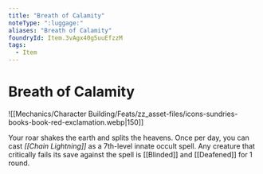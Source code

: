 ```yaml
---
title: "Breath of Calamity"
noteType: ":luggage:"
aliases: "Breath of Calamity"
foundryId: Item.3vAgx40g5uuEfzzM
tags:
  - Item
---
```


# Breath of Calamity
![[Mechanics/Character Building/Feats/zz_asset-files/icons-sundries-books-book-red-exclamation.webp|150]]

Your roar shakes the earth and splits the heavens. Once per day, you can cast _[[Chain Lightning]]_ as a 7th-level innate occult spell. Any creature that critically fails its save against the spell is [[Blinded]] and [[Deafened]] for 1 round.

